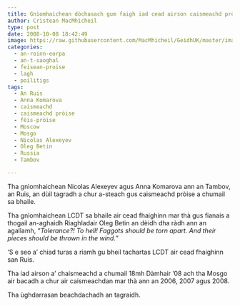 ```yaml
---
title: Gnìomhaichean dòchasach gum faigh iad cead airson caismeachd pròise a chumail san Ruis
author: Crìstean MacMhìcheil
type: post
date: 2008-10-08 18:42:49
image: https://raw.githubusercontent.com/MacMhicheil/GeidhUK/master/images/.jpg
categories:
  - an-roinn-eorpa
  - an-t-saoghal
  - feisean-proise
  - lagh
  - poilitigs
tags:
  - An Ruis
  - Anna Komarova
  - caismeachd
  - caismeachd pròise
  - fèis-pròise
  - Moscow
  - Mosgo
  - Nicolas Alexeyev
  - Oleg Betin
  - Russia
  - Tambov

---
```

Tha gnìomhaichean Nicolas Alexeyev agus Anna Komarova ann an Tambov, an Ruis, an dùil tagradh a chur a-steach gus caismeachd pròise a chumail sa bhaile.

<!--more-->

Tha gnìomhaichean LCDT sa bhaile air cead fhaighinn mar thà gus fianais a thogail an-aghaidh Riaghladair Oleg Betin an dèidh dha ràdh ann an agallamh, “_Tolerance?! To hell! Faggots should be torn apart. And their pieces should be thrown in the wind._”

&#8216;S e seo a&#8217; chiad turas a riamh gu bheil tachartas LCDT air cead fhaighinn san Ruis.

Tha iad airson a&#8217; chaismeachd a chumail 18mh Dàmhair &#8217;08 ach tha Mosgo air bacadh a chur air caismeachdan mar thà ann an 2006, 2007 agus 2008.

Tha ùghdarrasan beachdachadh an tagraidh.
